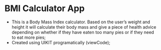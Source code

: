 # BMI Calculator App

- This is a Body Mass Index calculator. Based on the user’s weight and height it will calculate their body mass and give a piece of health advice depending on whether if they have eaten too many pies or if they need to eat more pies;
- Created using UIKIT programatically (viewCode);
